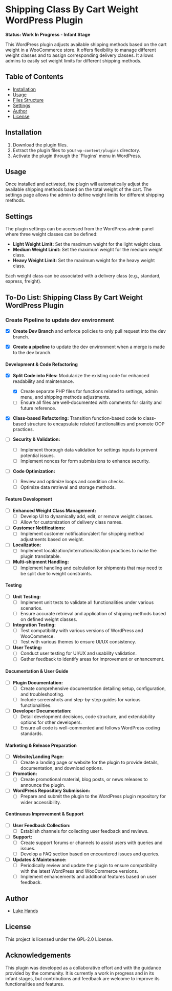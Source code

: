 # Shipping Class By Cart Weight WordPress Plugin

**Status: Work In Progress - Infant Stage**

This WordPress plugin adjusts available shipping methods based on the cart weight in a WooCommerce store. It offers flexibility to manage different weight classes and to assign corresponding delivery classes. It allows admins to easily set weight limits for different shipping methods.

## Table of Contents

- [Installation](#installation)
- [Usage](#usage)
- [Files Structure](#files-structure)
- [Settings](#settings)
- [Author](#author)
- [License](#license)

## Installation

1. Download the plugin files.
2. Extract the plugin files to your `wp-content/plugins` directory.
3. Activate the plugin through the 'Plugins' menu in WordPress.

## Usage

Once installed and activated, the plugin will automatically adjust the available shipping methods based on the total weight of the cart. The settings page allows the admin to define weight limits for different shipping methods.

## Settings

The plugin settings can be accessed from the WordPress admin panel where three weight classes can be defined:
- **Light Weight Limit:** Set the maximum weight for the light weight class.
- **Medium Weight Limit:** Set the maximum weight for the medium weight class.
- **Heavy Weight Limit:** Set the maximum weight for the heavy weight class.

Each weight class can be associated with a delivery class (e.g., standard, express, freight).
## To-Do List: Shipping Class By Cart Weight WordPress Plugin
### Create Pipeline to update dev environment
- [X] **Create Dev Branch** and enforce policies to only pull request into the dev branch.

- [X] **Create a pipeline** to update the dev environment when a merge is made to the dev branch.
#### Development & Code Refactoring
- [X] **Split Code into Files:** Modularize the existing code for enhanced readability and maintenance.
    - [X] Create separate PHP files for functions related to settings, admin menu, and shipping methods adjustments.
    - [ ] Ensure all files are well-documented with comments for clarity and future reference.
  
- [X] **Class-based Refactoring:** Transition function-based code to class-based structure to encapsulate related functionalities and promote OOP practices.
  
- [ ] **Security & Validation:** 
    - [ ] Implement thorough data validation for settings inputs to prevent potential issues.
    - [ ] Implement nonces for form submissions to enhance security.

- [ ] **Code Optimization:** 
    - [ ] Review and optimize loops and condition checks.
    - [ ] Optimize data retrieval and storage methods.

#### Feature Development
- [ ] **Enhanced Weight Class Management:**
    - [ ] Develop UI to dynamically add, edit, or remove weight classes.
    - [ ] Allow for customization of delivery class names.

- [ ] **Customer Notifications:**
    - [ ] Implement customer notification/alert for shipping method adjustments based on weight.

- [ ] **Localization:**
    - [ ] Implement localization/internationalization practices to make the plugin translatable.

- [ ] **Multi-shipment Handling:**
    - [ ] Implement handling and calculation for shipments that may need to be split due to weight constraints.

#### Testing
- [ ] **Unit Testing:**
    - [ ] Implement unit tests to validate all functionalities under various scenarios.
    - [ ] Ensure accurate retrieval and application of shipping methods based on defined weight classes.

- [ ] **Integration Testing:**
    - [ ] Test compatibility with various versions of WordPress and WooCommerce.
    - [ ] Test with various themes to ensure UI/UX consistency.

- [ ] **User Testing:**
    - [ ] Conduct user testing for UI/UX and usability validation.
    - [ ] Gather feedback to identify areas for improvement or enhancement.

#### Documentation & User Guide
- [ ] **Plugin Documentation:**
    - [ ] Create comprehensive documentation detailing setup, configuration, and troubleshooting.
    - [ ] Include screenshots and step-by-step guides for various functionalities.

- [ ] **Developer Documentation:**
    - [ ] Detail development decisions, code structure, and extendability options for other developers.
    - [ ] Ensure all code is well-commented and follows WordPress coding standards.

#### Marketing & Release Preparation
- [ ] **Website/Landing Page:**
    - [ ] Create a landing page or website for the plugin to provide details, documentation, and download options.

- [ ] **Promotion:**
    - [ ] Create promotional material, blog posts, or news releases to announce the plugin.

- [ ] **WordPress Repository Submission:**
    - [ ] Prepare and submit the plugin to the WordPress plugin repository for wider accessibility.

#### Continuous Improvement & Support
- [ ] **User Feedback Collection:**
    - [ ] Establish channels for collecting user feedback and reviews.

- [ ] **Support:**
    - [ ] Create support forums or channels to assist users with queries and issues.
    - [ ] Develop a FAQ section based on encountered issues and queries.

- [ ] **Updates & Maintenance:**
    - [ ] Periodically review and update the plugin to ensure compatibility with the latest WordPress and WooCommerce versions.
    - [ ] Implement enhancements and additional features based on user feedback.

## Author

- [Luke Hands](https://lukehands.net/)

## License

This project is licensed under the GPL-2.0 License.

## Acknowledgements

This plugin was developed as a collaborative effort and with the guidance provided by the community. It is currently a work in progress and in its infant stages, but contributions and feedback are welcome to improve its functionalities and features.
